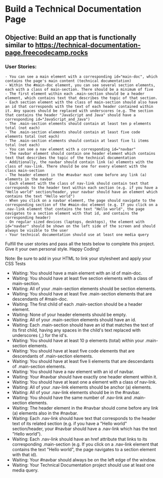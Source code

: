 # Build a Technical Documentation Page

## Objective: Build an app that is functionally similar to https://technical-documentation-page.freecodecamp.rocks

### User Stories:

    - You can see a main element with a corresponding id="main-doc", which contains the page's main content (technical documentation)
    - Within the #main-doc element, you can see several section elements, each with a class of main-section. There should be a minimum of five
    - The first element within each .main-section should be a header element, which contains text that describes the topic of that section.
    - Each section element with the class of main-section should also have an id that corresponds with the text of each header contained within it. Any spaces should be replaced with underscores (e.g. The section that contains the header "JavaScript and Java" should have a corresponding id="JavaScript_and_Java")
    - The .main-section elements should contain at least ten p elements total (not each)
    - The .main-section elements should contain at least five code elements total (not each)
    - The .main-section elements should contain at least five li items total (not each)
    - You can see a nav element with a corresponding id="navbar"
    - The navbar element should contain one header element which contains text that describes the topic of the technical documentation
    - Additionally, the navbar should contain link (a) elements with the class of nav-link. There should be one for every element with the class main-section
    - The header element in the #navbar must come before any link (a) elements in the navbar
    - Each element with the class of nav-link should contain text that corresponds to the header text within each section (e.g. if you have a "Hello world" section/header, your navbar should have an element which contains the text "Hello world")
    - When you click on a navbar element, the page should navigate to the corresponding section of the #main-doc element (e.g. If you click on a .nav-link element that contains the text "Hello world", the page navigates to a section element with that id, and contains the corresponding header)
    - On regular sized devices (laptops, desktops), the element with id="navbar" should be shown on the left side of the screen and should always be visible to the user
    - Your technical documentation should use at least one media query

Fulfill the user stories and pass all the tests below to complete this project. Give it your own personal style. Happy Coding!

Note: Be sure to add <link rel="stylesheet" href="styles.css"> in your HTML to link your stylesheet and apply your CSS
Tests

- Waiting: You should have a main element with an id of main-doc.
- Waiting: You should have at least five section elements with a class of main-section.
- Waiting: All of your .main-section elements should be section elements.
- Waiting: You should have at least five .main-section elements that are descendants of #main-doc.
- Waiting: The first child of each .main-section should be a header element.
- Waiting: None of your header elements should be empty.
- Waiting: All of your .main-section elements should have an id.
- Waiting: Each .main-section should have an id that matches the text of its first child, having any spaces in the child's text replaced with underscores (_) for the id's.
- Waiting: You should have at least 10 p elements (total) within your .main-section elements.
- Waiting: You should have at least five code elements that are descendants of .main-section elements.
- Waiting: You should have at least five li elements that are descendants of .main-section elements.
- Waiting: You should have a nav element with an id of navbar.
- Waiting: Your #navbar should have exactly one header element within it.
- Waiting: You should have at least one a element with a class of nav-link.
- Waiting: All of your .nav-link elements should be anchor (a) elements.
- Waiting: All of your .nav-link elements should be in the #navbar.
- Waiting: You should have the same number of .nav-link and .main-section elements.
- Waiting: The header element in the #navbar should come before any link (a) elements also in the #navbar.
- Waiting: Each .nav-link should have text that corresponds to the header text of its related section (e.g. if you have a "Hello world" section/header, your #navbar should have a .nav-link which has the text "Hello world").
- Waiting: Each .nav-link should have an href attribute that links to its corresponding .main-section (e.g. If you click on a .nav-link element that contains the text "Hello world", the page navigates to a section element with that id).
- Waiting: Your #navbar should always be on the left edge of the window.
- Waiting: Your Technical Documentation project should use at least one media query.
